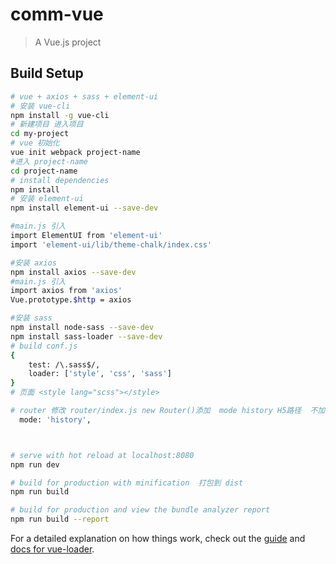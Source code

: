 # comm-vue

> A Vue.js project

## Build Setup

``` bash
# vue + axios + sass + element-ui
# 安装 vue-cli
npm install -g vue-cli
# 新建项目 进入项目
cd my-project 
# vue 初始化
vue init webpack project-name
#进入 project-name
cd project-name
# install dependencies
npm install
# 安装 element-ui
npm install element-ui --save-dev

#main.js 引入
import ElementUI from 'element-ui' 
import 'element-ui/lib/theme-chalk/index.css'

#安装 axios
npm install axios --save-dev
#main.js 引入
import axios from 'axios'
Vue.prototype.$http = axios

#安装 sass
npm install node-sass --save-dev
npm install sass-loader --save-dev
# build conf.js 
{
    test: /\.sass$/,
    loader: ['style', 'css', 'sass']
}
# 页面 <style lang="scss"></style>

# router 修改 router/index.js new Router()添加  mode history H5路径  不加默认/#/结尾
  mode: 'history', 



# serve with hot reload at localhost:8080 
npm run dev

# build for production with minification  打包到 dist
npm run build

# build for production and view the bundle analyzer report
npm run build --report
```

For a detailed explanation on how things work, check out the [guide](http://vuejs-templates.github.io/webpack/) and [docs for vue-loader](http://vuejs.github.io/vue-loader).
